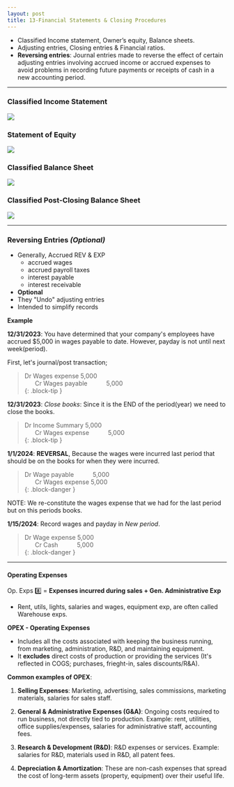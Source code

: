 ```yaml
---
layout: post
title: 13-Financial Statements & Closing Procedures
--- 
```


- Classified Income statement, Owner’s equity, Balance sheets.
- Adjusting entries, Closing entries & Financial ratios.
- **Reversing entries**: Journal entries made to reverse the effect of certain adjusting entries involving accrued income or accrued expenses to avoid problems in recording future payments or receipts of cash in a new accounting period.

---


### Classified Income Statement

![](/assets/mc-graw-accounting-course/chap13-fin.statements/total_IS.png)

### Statement of Equity

![](/assets/mc-graw-accounting-course/chap13-fin.statements/statement.owners.equity.png)

### Classified Balance Sheet

![](/assets/mc-graw-accounting-course/chap13-fin.statements/total.classified.bal.sheet.png)


### Classified Post-Closing Balance Sheet

![](/assets/mc-graw-accounting-course/chap13-fin.statements/1b.post.closing.png)


---

### Reversing Entries *(Optional)*

- Generally, Accrued REV & EXP
  - accrued wages
  - accrued payroll taxes
  - interest payable
  - interest receivable
- **Optional**
- They "Undo" adjusting entries
- Intended to simplify records

**Example** 

**12/31/2023**: You have determined that your company's employees have accrued $5,000 in wages payable to date. However, payday is not until next week(period).

First, let's journal/post transaction;

> Dr Wages expense 5,000  
> &nbsp;&nbsp;&nbsp;&nbsp;&nbsp; Cr Wages payable  &nbsp;&nbsp;&nbsp;&nbsp;&nbsp;&nbsp;&nbsp;&nbsp;&nbsp; 5,000   
{: .block-tip }  

**12/31/2023**: *Close books*: Since it is the END of the period(year) we need to close the books.

> Dr Income Summary 5,000   
> &nbsp;&nbsp;&nbsp;&nbsp;&nbsp; Cr Wages expense &nbsp;&nbsp;&nbsp;&nbsp;&nbsp;&nbsp;&nbsp;&nbsp;&nbsp; 5,000   
{: .block-tip }   

**1/1/2024**: **REVERSAL**, Because the wages were incurred last period that should be on the books for when they were incurred.

> Dr Wage payable &nbsp;&nbsp;&nbsp;&nbsp;&nbsp;&nbsp;&nbsp;&nbsp;&nbsp; 5,000   
> &nbsp;&nbsp;&nbsp;&nbsp;&nbsp; Cr Wages expense 5,000   
{: .block-danger }   

NOTE: We re-constitute the wages expense that we had for the last period but on this periods books.

**1/15/2024**: Record wages and payday in *New period*.

> Dr Wage expense 5,000   
> &nbsp;&nbsp;&nbsp;&nbsp;&nbsp; Cr Cash &nbsp;&nbsp;&nbsp;&nbsp;&nbsp;&nbsp;&nbsp;&nbsp;&nbsp; 5,000   
{: .block-danger }   


---


#### Operating Expenses

Op. Exps :eight: = **Expenses incurred during sales + Gen. Administrative Exp**

- Rent, utils, lights, salaries and wages, equipment exp, are often called Warehouse exps.


**OPEX - Operating Expenses**

- Includes all the costs associated with keeping the business running, from marketing, administration, R&D, and maintaining equipment. 
- It **excludes** direct costs of production or providing the services (It's reflected in COGS; purchases, frieght-in, sales discounts/R&A).

**Common examples of OPEX**:

1. **Selling Expenses**: Marketing, advertising, sales commissions, marketing materials, salaries for sales staff.
   
2. **General & Administrative Expenses (G&A)**: Ongoing costs required to run business, not directly tied to production. Example: rent, utilities, office supplies/expenses, salaries for administrative staff, accounting fees.

3. **Research & Development (R&D)**: R&D expenses or services. Example: salaries for R&D, materials used in R&D, all patent fees.

4. **Depreciation & Amortization**: These are non-cash expenses that spread the cost of long-term assets (property, equipment) over their useful life.
